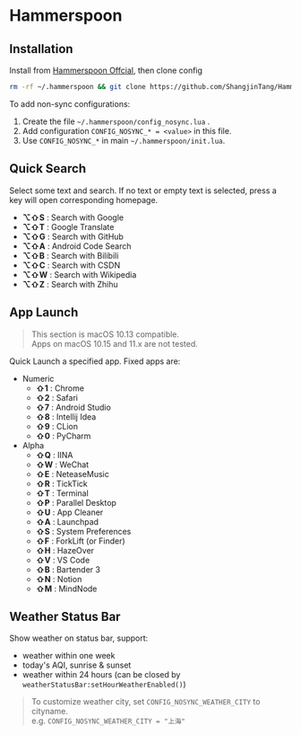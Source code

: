 # Hammerspoon

## Installation

Install from [Hammerspoon Offcial](https://github.com/Hammerspoon/hammerspoon/releases/latest), then clone config

```bash
rm -rf ~/.hammerspoon && git clone https://github.com/ShangjinTang/Hammerspoon.git ~/.hammerspoon
```

To add non-sync configurations:

1. Create the file `~/.hammerspoon/config_nosync.lua` .
2. Add configuration `CONFIG_NOSYNC_* = <value>` in this file.
3. Use `CONFIG_NOSYNC_*` in main `~/.hammerspoon/init.lua`.

## Quick Search

Select some text and search.
If no text or empty text is selected, press a key will open corresponding homepage.

- **⌥⇧S** : Search with Google
- **⌥⇧T** : Google Translate
- **⌥⇧G** : Search with GitHub
- **⌥⇧A** : Android Code Search
- **⌥⇧B** : Search with Bilibili
- **⌥⇧C** : Search with CSDN
- **⌥⇧W** : Search with Wikipedia
- **⌥⇧Z** : Search with Zhihu

## App Launch

> This section is macOS 10.13 compatible.  
> Apps on macOS 10.15 and 11.x are not tested.

Quick Launch a specified app. Fixed apps are:

- Numeric
  - **⇧1** : Chrome
  - **⇧2** : Safari
  - **⇧7** : Android Studio
  - **⇧8** : Intellij Idea
  - **⇧9** : CLion
  - **⇧0** : PyCharm
- Alpha
  - **⇧Q** : IINA
  - **⇧W** : WeChat
  - **⇧E** : NeteaseMusic
  - **⇧R** : TickTick
  - **⇧T** : Terminal
  - **⇧P** : Parallel Desktop
  - **⇧U** : App Cleaner
  - **⇧A** : Launchpad
  - **⇧S** : System Preferences
  - **⇧F** : ForkLift (or Finder)
  - **⇧H** : HazeOver
  - **⇧V** : VS Code
  - **⇧B** : Bartender 3
  - **⇧N** : Notion
  - **⇧M** : MindNode

## Weather Status Bar

Show weather on status bar, support:

- weather within one week
- today's AQI, sunrise & sunset
- weather within 24 hours (can be closed by `weatherStatusBar:setHourWeatherEnabled()`)

> To customize weather city, set `CONFIG_NOSYNC_WEATHER_CITY` to cityname.  
> e.g. `CONFIG_NOSYNC_WEATHER_CITY = "上海"`

